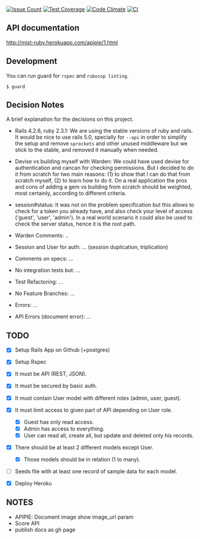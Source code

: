 [![Issue Count](https://codeclimate.com/repos/5770ad2787e992006c002f20/badges/c8bef36bd9fe94cc209b/issue_count.svg)](https://codeclimate.com/repos/5770ad2787e992006c002f20/feed)
[![Test Coverage](https://codeclimate.com/repos/5770ad2787e992006c002f20/badges/c8bef36bd9fe94cc209b/coverage.svg)](https://codeclimate.com/repos/5770ad2787e992006c002f20/coverage)
[![Code Climate](https://codeclimate.com/repos/5770ad2787e992006c002f20/badges/c8bef36bd9fe94cc209b/gpa.svg)](https://codeclimate.com/repos/5770ad2787e992006c002f20/feed)
[![CI](https://circleci.com/gh/Fabs/mysterious-ruby.svg?style=shield&circle-token=7747d26213bdd9d2460d4322a886dcdb89ed7781)]()

## API documentation
http://mist-ruby.herokuapp.com/apipie/1.html

## Development

You can run guard for `rspec` and `rubocop linting`. 
```
$ guard
```

## Decision Notes
A brief explanation for the decisions on this project.

- Rails 4.2.6, ruby 2.3.1: We are using the stable versions of ruby and 
rails. It would be nice to use rails 5.0, specially for `--api` in order
to simplify the setup and remove `sprockets` and other unused middleware
but we stick to the stable, and removed it manually when needed.

- Devise vs building myself with Warden: We could have used devise for
authentication and cancan for checking permissions. But I decided to do
it from scratch for two main reasons: (1) to show that I can do that
from scratch myself, (2) to learn how to do it. On a real application 
the pros and cons of adding a gem vs building from scratch should be 
weighted, most certainly,  according to different criteria. 

- session#status: It was not on the problem specification but this 
allows to check for a token you already have, and also check your level
of access ('guest', 'user', 'admin'). In a real world scenario it could
also be used to check the server status, hence it is the root path.

- Warden Comments: .. 

- Session and User for auth: ... (session duplication, triplication)

- Comments on specs: ... 

- No integration tests but: ...

- Test Refactoring: ...

- No Feature Branches: ...

- Errors: ...
- API Errors (document error): ...

## TODO
- [x] Setup Rails App on Github (+postgres)
- [x] Setup Rspec

- [x] It must be API (REST, JSON).
- [x] It must be secured by basic auth.
- [x] It must contain User model with different roles (admin, user, guest).
- [x] It must limit access to given part of API depending on User role.
    - [x] Guest has only read access.
    - [x] Admin has access to everything.
    - [x] User can read all, create all, but update and deleted only his records.
- [x] There should be at least 2 different models except User.
    - [x] Those models should be in relation (1 to many).
- [ ] Seeds file with at least one record of sample data for each model.
- [x] Deploy Heroku

## NOTES
- APIPIE: Document image show image_url param
- Score API
- publish docs as gh page